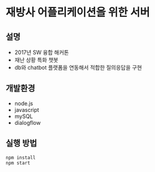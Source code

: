 # 재방사 어플리케이션을 위한 서버

## 설명
- 2017년 SW 융합 해커톤
- 재난 상황 특화 챗봇
- db와 chatbot 플랫폼을 연동해서 적합한 질의응답을 구현

## 개발환경
- node.js
- javascript
- mySQL
- dialogflow

## 실행 방법
```
npm install
npm start
```